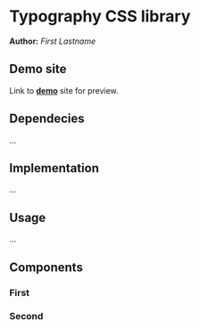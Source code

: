 # Typography CSS library
**Author:** *First Lastname*
## Demo site
Link to **[demo](http://sarajuliefrajtova.github.io/typography/)** site for preview.
## Dependecies
...
## Implementation
...
## Usage
...
## Components
### First
### Second
